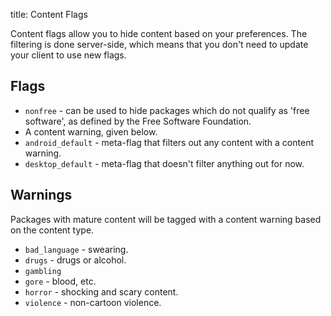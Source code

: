 title: Content Flags

Content flags allow you to hide content based on your preferences.
The filtering is done server-side, which means that you don't need to update
your client to use new flags.

## Flags

* `nonfree` - can be used to hide packages which do not qualify as
	'free software', as defined by the Free Software Foundation.
* A content warning, given below.
* `android_default` - meta-flag that filters out any content with a content warning.
* `desktop_default` - meta-flag that doesn't filter anything out for now.

## Warnings

Packages with mature content will be tagged with a content warning based
on the content type.

* `bad_language` - swearing.
* `drugs` - drugs or alcohol.
* `gambling`
* `gore` - blood, etc.
* `horror` - shocking and scary content.
* `violence` - non-cartoon violence.
